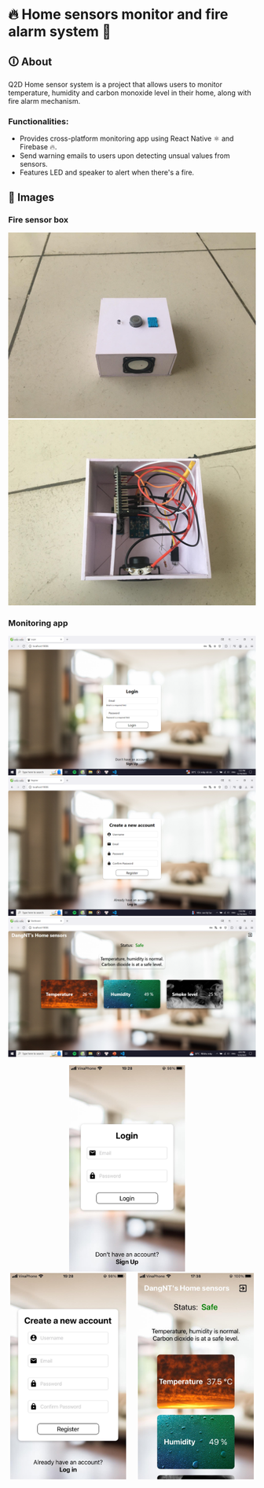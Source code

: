 # 🔥 Home sensors monitor and fire alarm system 🚨
## 🛈 About
Q2D Home sensor system is a project that allows users to monitor temperature, humidity and carbon monoxide level in their home, along with fire alarm mechanism.

### Functionalities:
+ Provides cross-platform monitoring app using React Native ⚛️ and Firebase 🔥.
+ Send warning emails to users upon detecting unsual values from sensors.
+ Features LED and speaker to alert when there's a fire.

## 📸 Images
### Fire sensor box
![Fire sensor](/images/system_1.jpg) 
![Fire sensor interior](/images/system_2.jpg)

### Monitoring app
![Web app login](/images/app_web_login.png) 
![Web app login](/images/app_web_register.png) 
![Web app](/images/app_web.png) 

<div align="center">
  <img src="./images/app_mobile_login.jpg" height="420" style="margin-right: 20px">
  <img src="./images/app_mobile_register.jpg" height="420" style="margin-right: 20px">
  <img src="./images/app_mobile.jpg" height="420">
</div>
